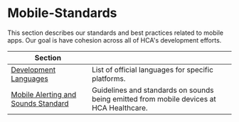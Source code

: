 # Mobile-Standards
This section describes our standards and best practices related to mobile apps. Our goal is have cohesion across all of HCA's development efforts.

<!-- TOC Start -->
| Section |  |
|--|--|
|[Development Languages](/Mobile-Standards/development-languages.md)|List of official languages for specific platforms.|
|[Mobile Alerting and Sounds Standard](/Mobile-Standards/mobile-alerting-and-sounds-standard.md)|Guidelines and standards on sounds being emitted from mobile devices at HCA Healthcare.|
<!-- TOC End-->
